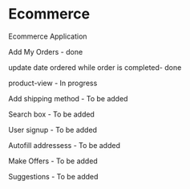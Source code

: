 # Ecommerce
Ecommerce Application

Add My Orders - done

update date ordered while order is completed- done

product-view - In progress


Add shipping method - To be added

Search box - To be added

User signup - To be added

Autofill addressess - To be added

Make Offers - To be added

Suggestions - To be added

